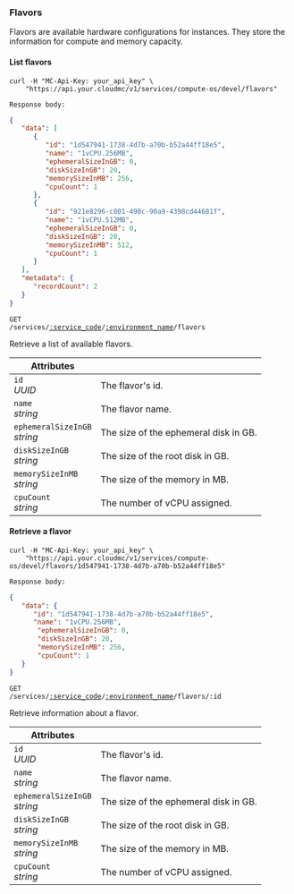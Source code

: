 ### Flavors

Flavors are available hardware configurations for instances. They store the information for compute and memory capacity.

#### List flavors

```shell
curl -H "MC-Api-Key: your_api_key" \
    "https://api.your.cloudmc/v1/services/compute-os/devel/flavors"

Response body:
```
```json
{
   "data": [
      {
         "id": "1d547941-1738-4d7b-a70b-b52a44ff18e5",
         "name": "1vCPU.256MB",
         "ephemeralSizeInGB": 0,
         "diskSizeInGB": 20,
         "memorySizeInMB": 256,
         "cpuCount": 1
      },
      {
         "id": "921e8296-c801-498c-90a9-4398cd44681f",
         "name": "1vCPU.512MB",
         "ephemeralSizeInGB": 0,
         "diskSizeInGB": 20,
         "memorySizeInMB": 512,
         "cpuCount": 1
      }
   ],
   "metadata": {
      "recordCount": 2
   }
}
```

<code>GET /services/<a href="#administration-service-connections">:service_code</a>/<a href="#administration-environments">:environment_name</a>/flavors</code>

Retrieve a list of available flavors.

Attributes | &nbsp;
------- | -----------
`id`<br/>*UUID* | The flavor's id.
`name`<br/>*string* | The flavor name.
`ephemeralSizeInGB`<br/>*string* | The size of the ephemeral disk in GB.
`diskSizeInGB`<br/>*string* | The size of the root disk in GB.
`memorySizeInMB`<br/>*string*| The size of the memory in MB.
`cpuCount`<br/>*string*| The number of vCPU assigned.

#### Retrieve a flavor

```shell
curl -H "MC-Api-Key: your_api_key" \
    "https://api.your.cloudmc/v1/services/compute-os/devel/flavors/1d547941-1738-4d7b-a70b-b52a44ff18e5"

Response body:
```
```json
{
   "data": {
      "id": "1d547941-1738-4d7b-a70b-b52a44ff18e5",
      "name": "1vCPU.256MB",
       "ephemeralSizeInGB": 0,
       "diskSizeInGB": 20,
       "memorySizeInMB": 256,
       "cpuCount": 1
   }
}
```

<code>GET /services/<a href="#administration-service-connections">:service_code</a>/<a href="#administration-environments">:environment_name</a>/flavors/:id</code>

Retrieve information about a flavor.

Attributes | &nbsp;
------- | -----------
`id`<br/>*UUID* | The flavor's id.
`name`<br/>*string* | The flavor name.
`ephemeralSizeInGB`<br/>*string* | The size of the ephemeral disk in GB.
`diskSizeInGB`<br/>*string* | The size of the root disk in GB.
`memorySizeInMB`<br/>*string*| The size of the memory in MB.
`cpuCount`<br/>*string*| The number of vCPU assigned.
